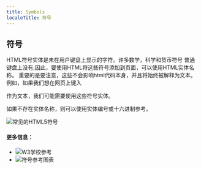 ```yaml
---
title: Symbols
localeTitle: 符号
---
```

## 符号

HTML符号实体是未在用户键盘上显示的字符。许多数学，科学和货币符号 普通键盘上没有;因此，要使用HTML将这些符号添加到页面，可以使用HTML实体名称。 重要的是要注意，这些不会影响html代码本身，并且将始终被解释为文本。例如，如果我们想在网页上键入<div>作为文本，我们可能需要使用这些符号实体。

如果不存在实体名称，则可以使用实体编号或十六进制参考。

![常见的HTML5符号](http://ways2web.weebly.com/uploads/5/4/4/8/54485903/8779038_orig.png)

#### 更多信息：

*   ![W3学校参考](https://www.w3schools.com/html/html_symbols.asp)
*   ![符号参考图表](https://dev.w3.org/html5/html-author/charref)
